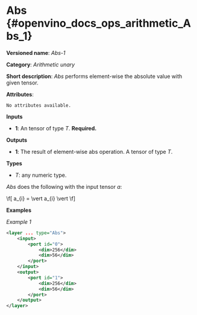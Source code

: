 # Abs {#openvino_docs_ops_arithmetic_Abs_1}

**Versioned name**: *Abs-1*

**Category**: *Arithmetic unary*

**Short description**: *Abs* performs element-wise the absolute value with given tensor.

**Attributes**:

    No attributes available.

**Inputs**

* **1**: An tensor of type *T*. **Required.**

**Outputs**

* **1**: The result of element-wise abs operation. A tensor of type *T*.

**Types**

* *T*: any numeric type.

*Abs* does the following with the input tensor *a*:

\f[
a_{i} = \vert a_{i} \vert
\f]

**Examples**

*Example 1*

```xml
<layer ... type="Abs">
    <input>
        <port id="0">
            <dim>256</dim>
            <dim>56</dim>
        </port>
    </input>
    <output>
        <port id="1">
            <dim>256</dim>
            <dim>56</dim>
        </port>
    </output>
</layer>
```
